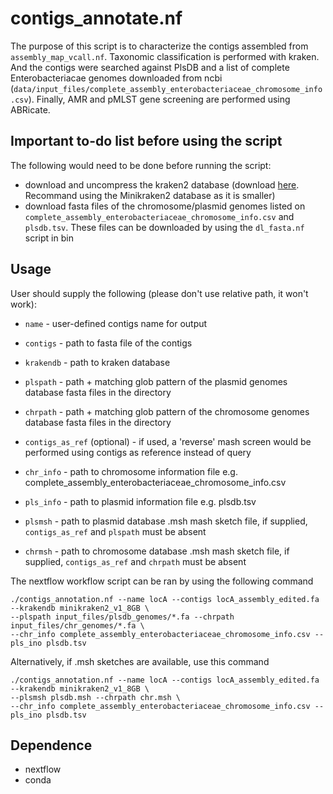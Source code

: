 # contigs_annotate.nf

The purpose of this script is to characterize the contigs assembled from `assembly_map_vcall.nf`. Taxonomic classification is performed with kraken. And the contigs were searched against PlsDB and a list of complete Enterobacteriacae genomes downloaded from ncbi (`data/input_files/complete_assembly_enterobacteriaceae_chromosome_info.csv`). Finally, AMR and pMLST gene screening are performed using ABRicate.

## Important to-do list before using the script

The following would need to be done before running the script:
* download and uncompress the kraken2 database (download [here](https://ccb.jhu.edu/software/kraken2/index.shtml?t=downloads). Recommand using the Minikraken2 database as it is smaller)
* download fasta files of the chromosome/plasmid genomes listed on `complete_assembly_enterobacteriaceae_chromosome_info.csv` and `plsdb.tsv`. These files can be downloaded by using the `dl_fasta.nf` script in bin

## Usage
User should supply the following (please don't use relative path, it won't work):

* `name` - user-defined contigs name for output
* `contigs` - path to fasta file of the contigs
* `krakendb` - path to kraken database
* `plspath` - path + matching glob pattern of the plasmid genomes database fasta files in the directory
* `chrpath` - path + matching glob pattern of the chromosome genomes database fasta files in the directory
* `contigs_as_ref` (optional) - if used, a 'reverse' mash screen would be performed using contigs as reference instead of query
* `chr_info` - path to chromosome information file e.g. complete_assembly_enterobacteriaceae_chromosome_info.csv
* `pls_info` - path to plasmid information file e.g. plsdb.tsv

* `plsmsh` - path to plasmid database .msh mash sketch file, if supplied, `contigs_as_ref` and `plspath` must be absent
* `chrmsh` - path to chromosome database .msh mash sketch file, if supplied, `contigs_as_ref` and `chrpath` must be absent

The nextflow workflow script can be ran by using the following command 
```
./contigs_annotation.nf --name locA --contigs locA_assembly_edited.fa --krakendb minikraken2_v1_8GB \
--plspath input_files/plsdb_genomes/*.fa --chrpath input_files/chr_genomes/*.fa \
--chr_info complete_assembly_enterobacteriaceae_chromosome_info.csv --pls_ino plsdb.tsv
```

Alternatively, if .msh sketches are available, use this command
```
./contigs_annotation.nf --name locA --contigs locA_assembly_edited.fa --krakendb minikraken2_v1_8GB \
--plsmsh plsdb.msh --chrpath chr.msh \
--chr_info complete_assembly_enterobacteriaceae_chromosome_info.csv --pls_ino plsdb.tsv
```

## Dependence
* nextflow
* conda